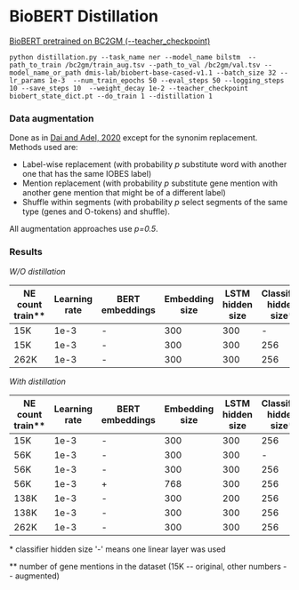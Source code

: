 # BioBERT Distillation

[BioBERT pretrained on BC2GM (--teacher_checkpoint)](https://drive.google.com/file/d/1MvXOGpR7JN3iAh2NO1UAu1iHGGkY6358/view?usp=sharing)

```
python distillation.py --task_name ner --model_name bilstm  --path_to_train /bc2gm/train_aug.tsv --path_to_val /bc2gm/val.tsv --model_name_or_path dmis-lab/biobert-base-cased-v1.1 --batch_size 32 --lr_params 1e-3  --num_train_epochs 50 --eval_steps 50 --logging_steps 10 --save_steps 10  --weight_decay 1e-2 --teacher_checkpoint biobert_state_dict.pt --do_train 1 --distillation 1
```

### Data augmentation

Done as in [Dai and Adel, 2020](https://arxiv.org/pdf/2010.11683.pdf) except for the synonim replacement. Methods used are:
* Label-wise replacement (with probability *p* substitute word with another one that has the same IOBES label)
* Mention replacement (with probability *p* substitute gene mention with another gene mention that might be of a different label)
* Shuffle within segments (with probability *p* select segments of the same type (genes and O-tokens) and shuffle).

All augmentation approaches use *p=0.5*.

### Results
*W/O distillation*

NE count train** | Learning rate  | BERT embeddings | Embedding size | LSTM hidden size | Classifier hidden size* | Epochs | F1 score | Size
----- | ------------ | ------------- | ------------ | ------------- | ------------ | ------------ | -------- | ------
15K | 1e-3 | - | 300 | 300 | - | 50 | 0.7745 | 47M
15K | 1e-3 | - | 300 | 300 | 256 | 50 | 0.7742 | 47.6M
262K | 1e-3 | - | 300 | 300 | 256 | 35 | 0.7786 | 47.6M

*With distillation*

NE count train** | Learning rate  | BERT embeddings | Embedding size | LSTM hidden size | Classifier hidden size* | Epochs | F1 score | Size
----- | ------------ | ------------- | ------------ | ------------- | ------------ | ------------ | -------- | ------
15K | 1e-3 | - | 300 | 300 | 256 | 50 | 0.7668 | 47.6M
56K | 1e-3 | - | 300 | 300 | - | 50 | 0.8004 | 46.9M
56K | 1e-3 | - | 300 | 300 | 256 | 50 | 0.8010 | 47.6M
56K | 1e-3 | + | 768 | 300 | 256 | 30 | 0.8130 | 105M
138K | 1e-3 | - | 300 | 200 | 256 | 50 | 0.8165 | 40.3M
138K | 1e-3 | - | 300 | 300| 256 | 50 | 0.8210 | 47.6M
262K | 1e-3 | - | 300 | 300 | 256 | 30 | 0.8284 | 47.6M


&ast; classifier hidden size '-' means one linear layer was used

&ast;&ast; number of gene mentions in the dataset (15K -- original, other numbers -- augmented)